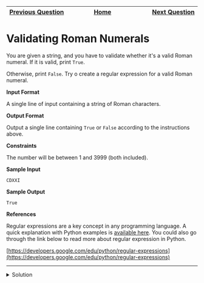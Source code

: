 | <img width=1000>[Previous Question](https://github.com/Kevin-Lago/python-hackerrank-solutions/tree/main/src/)</img> | <img width=1000>[Home](https://github.com/Kevin-Lago/python-hackerrank-solutions)</img> | <img width=1000>[Next Question](https://github.com/Kevin-Lago/python-hackerrank-solutions/tree/main/src/)</img> |
|:---|:---:|---:|

# Validating Roman Numerals

You are given a string, and you have to validate whether it's a valid Roman numeral. If it is valid, print ```True```.

Otherwise, print ```False```. Try o create a regular expression for a valid Roman numeral.

__Input Format__

A single line of input containing a string of Roman characters.

__Output Format__

Output a single line containing ```True``` or ```False``` according to the instructions above.

__Constraints__

The number will be between $1$ and $3999$ (both included).

__Sample Input__

```
CDXXI
```

__Sample Output__

```
True
```

__References__

Regular expressions are a key concept in any programming language. A quick explanation with Python examples is [available here](). You could also go through the link below to read more about regular expression in Python.

[https://developers.google.com/edu/python/regular-expressions](https://developers.google.com/edu/python/regular-expressions)

---

<details><summary>Solution</summary>
    
```python
regex_pattern = r"^M{0,3}(CM|CD|D?C{0,3})(XC|XL|L?X{0,3})(IX|IV|V?I{0,3})$"	# Do not delete 'r'.

import re
print(str(bool(re.match(regex_pattern, input()))))
```
</details>
